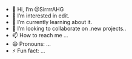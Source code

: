 - 👋 Hi, I’m @SirrrrAHG
- 👀 I’m interested in edit.
- 🌱 I’m currently learning about it.
- 💞️ I’m looking to collaborate on .new projects..
- 📫 How to reach me ...
- 😄 Pronouns: ...
- ⚡ Fun fact: ...

<!---
SirrrrAHG/SirrrrAHG is a ✨ special ✨ repository because its `README.md` (this file) appears on your GitHub profile.
You can click the Preview link to take a look at your changes.
--->
